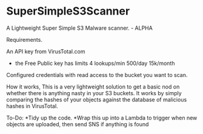 # SuperSimpleS3Scanner
A Lightweight Super Simple S3 Malware scanner. - ALPHA

Requirements.  

An API key from VirusTotal.com 
  * the Free Public key has limits 4 lookups/min 500/day 15k/month

Configured credentials with read access to the bucket you want to scan.

How it works,
 This is a very lightweight solution to get a basic nod on whether there is anything nasty in your S3 buckets.  It works by simply comparing the hashes of your objects against the database of malicious hashes in VirusTotal.
 
 
 To-Do:
  *Tidy up the code.
  *Wrap this up into a Lambda to trigger when new objects are uploaded, then send SNS if anything is found
 
 
